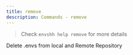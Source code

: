 ```yaml
---
title: remove
description: Commands - remove
---
```


> Check `envshh help remove` for more details

Delete .envs from local and Remote Repository

